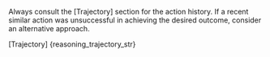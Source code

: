 Always consult the [Trajectory] section for the action history. If a recent similar action was unsuccessful in achieving the desired outcome, consider an alternative approach.

[Trajectory]
{reasoning_trajectory_str}
